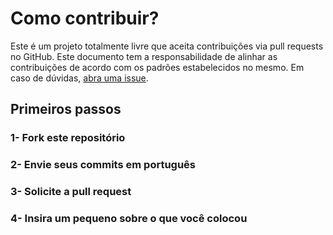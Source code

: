 # Como contribuir?

Este é um projeto totalmente livre que aceita contribuições via pull requests no GitHub. Este documento tem a responsabilidade de alinhar as contribuições de acordo com os padrões estabelecidos no mesmo. Em caso de dúvidas, [abra uma issue](https://github.com/nycolexavierr/primeiros-passos/issues/new).

## Primeiros passos
### 1- Fork este repositório
### 2- Envie seus commits em português
### 3- Solicite a pull request
### 4- Insira um pequeno sobre o que você colocou